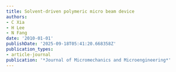 ```yaml
---
title: Solvent-driven polymeric micro beam device
authors:
- C Xia
- H Lee
- N Fang
date: '2010-01-01'
publishDate: '2025-09-18T05:41:20.668358Z'
publication_types:
- article-journal
publication: '*Journal of Micromechanics and Microengineering*'
---
```

